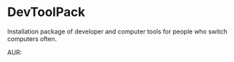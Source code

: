 # DevToolPack
Installation package of developer and computer tools for people who switch computers often.


AUR: 

